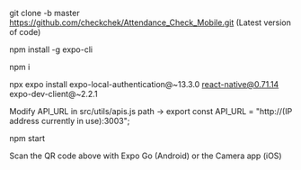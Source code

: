 git clone -b master https://github.com/checkchek/Attendance_Check_Mobile.git (Latest version of code)

npm install -g expo-cli      

npm i

npx expo install expo-local-authentication@~13.3.0 react-native@0.71.14 expo-dev-client@~2.2.1

Modify API_URL in src/utils/apis.js path
-> export const API_URL = "http://(IP address currently in use):3003";

npm start

Scan the QR code above with Expo Go (Android) or the Camera app (iOS)
